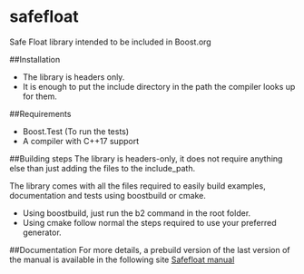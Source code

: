 # safefloat
Safe Float library intended to be included in Boost.org

##Installation
* The library is headers only.
* It is enough to put the include directory in the path the compiler looks up for them.

##Requirements
* Boost.Test (To run the tests)
* A compiler with C++17 support

##Building steps
The library is headers-only, it does not require anything else than just adding the files to the include_path. 

The library comes with all the files required to easily build examples, documentation and tests using boostbuild or cmake.
* Using boostbuild, just run the b2 command in the root folder.
* Using cmake follow normal the steps required to use your preferred generator.

##Documentation
For more details, a prebuild version of the last version of the manual is available in the following site [Safefloat manual](https://sdavtaker.github.io/safefloat/doc/html/index.html)
